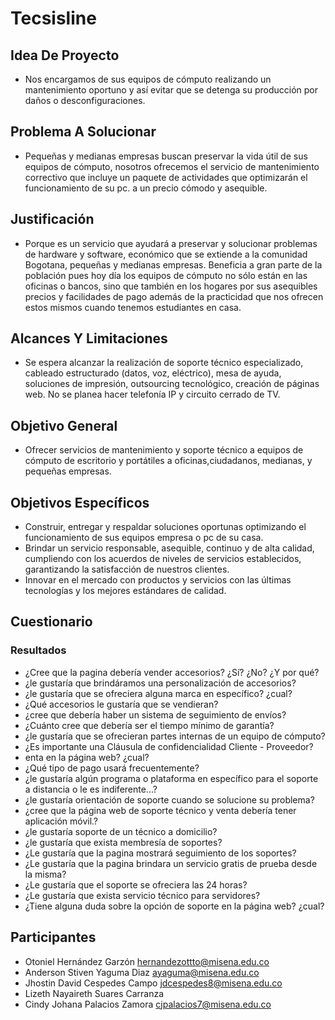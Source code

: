 # Tecsisline

## Idea De Proyecto

- Nos encargamos de sus equipos de cómputo realizando un mantenimiento oportuno y así evitar que se detenga su producción por daños o desconfiguraciones. 

## Problema A Solucionar
- Pequeñas y medianas empresas buscan preservar la vida útil de sus equipos de cómputo, nosotros ofrecemos el servicio de mantenimiento correctivo que incluye un paquete de actividades que optimizarán el funcionamiento de su pc. a un precio cómodo y asequible. 

## Justificación
- Porque es un servicio que ayudará a preservar y solucionar problemas de hardware y software, económico que se extiende a la comunidad Bogotana, pequeñas y medianas empresas.
Beneficia a gran parte de la población pues hoy día los equipos de cómputo no sólo están en las oficinas o bancos, sino que también en los hogares por sus asequibles precios y facilidades de pago además de la practicidad que nos ofrecen estos mismos cuando tenemos estudiantes en casa.

## Alcances Y Limitaciones 

- Se espera alcanzar la realización de soporte técnico especializado, cableado estructurado (datos, voz, eléctrico), mesa de ayuda, soluciones de impresión, outsourcing tecnológico, creación de páginas web. No se planea hacer telefonía IP y circuito cerrado de TV.

## Objetivo General

- Ofrecer servicios de mantenimiento y soporte técnico a equipos de cómputo de escritorio y portátiles a oficinas,ciudadanos, medianas, y pequeñas empresas.

## Objetivos Específicos
- Construir, entregar y respaldar soluciones oportunas optimizando el funcionamiento de sus equipos empresa o pc de su casa.
- Brindar un servicio responsable, asequible, continuo y de alta calidad, cumpliendo con los acuerdos de niveles de servicios establecidos, garantizando la satisfacción de nuestros clientes.
- Innovar en el mercado con productos y servicios con las últimas tecnologías y los mejores estándares de calidad.

## Cuestionario

### Resultados

- ¿Cree que la pagina debería vender accesorios? ¿Sí? ¿No? ¿Y por qué?
- ¿le gustaría que brindáramos una personalización de accesorios?
- ¿le gustaría que se ofreciera alguna marca en específico? ¿cual?
- ¿Qué accesorios le gustaría que se vendieran?
- ¿cree que debería haber un sistema de seguimiento de envíos?
- ¿Cuánto cree que debería ser el tiempo mínimo de garantía?
- ¿le gustaría que se ofrecieran partes internas de un equipo de cómputo?
- ¿Es importante una Cláusula de confidencialidad Cliente - Proveedor?
- enta en la página web? ¿cual?
- ¿Qué tipo de pago usará frecuentemente?
- ¿le gustaría algún programa o plataforma en específico para el soporte a distancia o le es indiferente...?
- ¿le gustaría orientación de soporte cuando se solucione su problema?
- ¿cree que la página web de soporte técnico y venta debería tener aplicación móvil.?
- ¿le gustaría soporte de un técnico a domicilio?
- ¿le gustaría que exista membresía de soportes?
- ¿Le gustaría que la pagina mostrará seguimiento de los soportes?
- ¿Le gustaría que la pagina brindara un servicio gratis de prueba desde la misma?
- ¿Le gustaría que el soporte se ofreciera las 24 horas?
- ¿Le gustaría que exista servicio técnico para servidores?
- ¿Tiene alguna duda sobre la opción de soporte en la página web? ¿cual?
## Participantes
- Otoniel Hernández Garzón      hernandezottto@misena.edu.co
- Anderson Stiven Yaguma Diaz   ayaguma@misena.edu.co
- Jhostin David Cespedes Campo  jdcespedes8@misena.edu.co
- Lizeth Nayaireth Suares Carranza 
- Cindy Johana Palacios Zamora  cjpalacios7@misena.edu.co